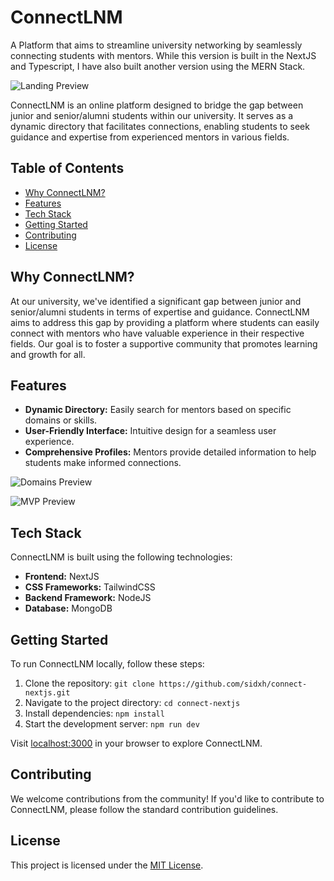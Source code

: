 # ConnectLNM
A Platform that aims to streamline university networking by seamlessly connecting students with mentors. While this version is built in the NextJS and Typescript, I have also built another version using the MERN Stack.

![Landing Preview](https://i.postimg.cc/tJ2my26y/connectlnm.png)

ConnectLNM is an online platform designed to bridge the gap between junior and senior/alumni students within our university. It serves as a dynamic directory that facilitates connections, enabling students to seek guidance and expertise from experienced mentors in various fields.

## Table of Contents
- [Why ConnectLNM?](#why-connectlnm)
- [Features](#features)
- [Tech Stack](#tech-stack)
- [Getting Started](#getting-started)
- [Contributing](#contributing)
- [License](#license)

## Why ConnectLNM?

At our university, we've identified a significant gap between junior and senior/alumni students in terms of expertise and guidance. ConnectLNM aims to address this gap by providing a platform where students can easily connect with mentors who have valuable experience in their respective fields. Our goal is to foster a supportive community that promotes learning and growth for all.

## Features

- **Dynamic Directory:** Easily search for mentors based on specific domains or skills.
- **User-Friendly Interface:** Intuitive design for a seamless user experience.
- **Comprehensive Profiles:** Mentors provide detailed information to help students make informed connections.

![Domains Preview](https://i.postimg.cc/C51Z1s5S/image-2023-11-14-02-02-19.png)

![MVP Preview](https://i.postimg.cc/KzRBXN1s/preview.png)

## Tech Stack

ConnectLNM is built using the following technologies:

- **Frontend:** NextJS
- **CSS Frameworks:** TailwindCSS
- **Backend Framework:** NodeJS
- **Database:** MongoDB

## Getting Started

To run ConnectLNM locally, follow these steps:

1. Clone the repository: `git clone https://github.com/sidxh/connect-nextjs.git`
2. Navigate to the project directory: `cd connect-nextjs`
3. Install dependencies: `npm install`
4. Start the development server: `npm run dev`

Visit [localhost:3000](http://localhost:3000) in your browser to explore ConnectLNM.

## Contributing

We welcome contributions from the community! If you'd like to contribute to ConnectLNM, please follow the standard contribution guidelines.

## License

This project is licensed under the [MIT License](LICENSE).

